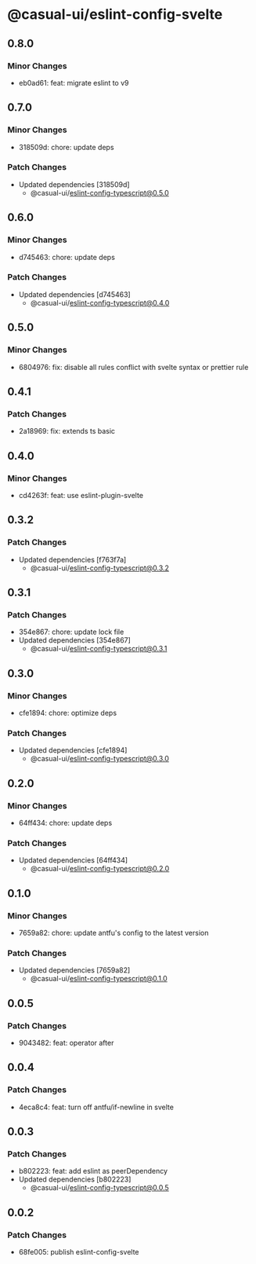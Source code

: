 # @casual-ui/eslint-config-svelte

## 0.8.0

### Minor Changes

- eb0ad61: feat: migrate eslint to v9

## 0.7.0

### Minor Changes

- 318509d: chore: update deps

### Patch Changes

- Updated dependencies [318509d]
  - @casual-ui/eslint-config-typescript@0.5.0

## 0.6.0

### Minor Changes

- d745463: chore: update deps

### Patch Changes

- Updated dependencies [d745463]
  - @casual-ui/eslint-config-typescript@0.4.0

## 0.5.0

### Minor Changes

- 6804976: fix: disable all rules conflict with svelte syntax or prettier rule

## 0.4.1

### Patch Changes

- 2a18969: fix: extends ts basic

## 0.4.0

### Minor Changes

- cd4263f: feat: use eslint-plugin-svelte

## 0.3.2

### Patch Changes

- Updated dependencies [f763f7a]
  - @casual-ui/eslint-config-typescript@0.3.2

## 0.3.1

### Patch Changes

- 354e867: chore: update lock file
- Updated dependencies [354e867]
  - @casual-ui/eslint-config-typescript@0.3.1

## 0.3.0

### Minor Changes

- cfe1894: chore: optimize deps

### Patch Changes

- Updated dependencies [cfe1894]
  - @casual-ui/eslint-config-typescript@0.3.0

## 0.2.0

### Minor Changes

- 64ff434: chore: update deps

### Patch Changes

- Updated dependencies [64ff434]
  - @casual-ui/eslint-config-typescript@0.2.0

## 0.1.0

### Minor Changes

- 7659a82: chore: update antfu's config to the latest version

### Patch Changes

- Updated dependencies [7659a82]
  - @casual-ui/eslint-config-typescript@0.1.0

## 0.0.5

### Patch Changes

- 9043482: feat: operator after

## 0.0.4

### Patch Changes

- 4eca8c4: feat: turn off antfu/if-newline in svelte

## 0.0.3

### Patch Changes

- b802223: feat: add eslint as peerDependency
- Updated dependencies [b802223]
  - @casual-ui/eslint-config-typescript@0.0.5

## 0.0.2

### Patch Changes

- 68fe005: publish eslint-config-svelte
